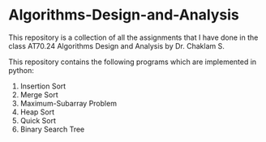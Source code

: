 # Algorithms-Design-and-Analysis

This repository is a collection of all the assignments that I have done in the class AT70.24 Algorithms Design and Analysis by Dr. Chaklam S.

This repository contains the following programs which are implemented in python:

1. Insertion Sort
2. Merge Sort
3. Maximum-Subarray Problem
4. Heap Sort
5. Quick Sort
6. Binary Search Tree
